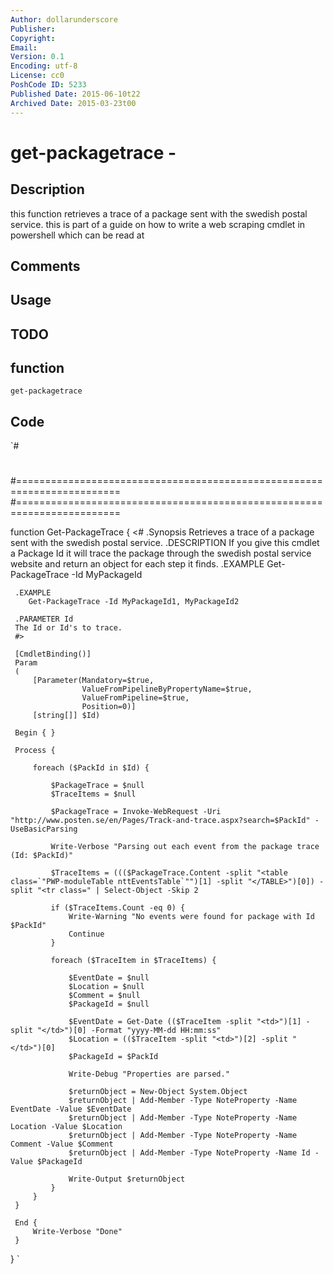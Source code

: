 ```yaml
---
Author: dollarunderscore
Publisher: 
Copyright: 
Email: 
Version: 0.1
Encoding: utf-8
License: cc0
PoshCode ID: 5233
Published Date: 2015-06-10t22
Archived Date: 2015-03-23t00
---
```


# get-packagetrace - 

## Description

this function retrieves a trace of a package sent with the swedish postal service. this is part of a guide on how to write a web scraping cmdlet in powershell which can be read at

## Comments



## Usage



## TODO



## function

`get-packagetrace`

## Code

`#
 #
 #========================================================================
 #========================================================================
 
 function Get-PackageTrace
 {
     <#
     .Synopsis
        Retrieves a trace of a package sent with the swedish postal service.
     .DESCRIPTION
        If you give this cmdlet a Package Id it will trace the package through the swedish postal service website and return an object for each step it finds.
     .EXAMPLE
        Get-PackageTrace -Id MyPackageId
 
     .EXAMPLE
        Get-PackageTrace -Id MyPackageId1, MyPackageId2
 
     .PARAMETER Id
     The Id or Id's to trace.
     #>
 
     [CmdletBinding()]
     Param
     (
         [Parameter(Mandatory=$true,
                    ValueFromPipelineByPropertyName=$true,
                    ValueFromPipeline=$true,
                    Position=0)]
         [string[]] $Id)
 
     Begin { }
 
     Process {
 
         foreach ($PackId in $Id) {
 
             $PackageTrace = $null
             $TraceItems = $null
 
             $PackageTrace = Invoke-WebRequest -Uri "http://www.posten.se/en/Pages/Track-and-trace.aspx?search=$PackId" -UseBasicParsing
 
             Write-Verbose "Parsing out each event from the package trace (Id: $PackId)"
 
             $TraceItems = ((($PackageTrace.Content -split "<table class=`"PWP-moduleTable nttEventsTable`"")[1] -split "</TABLE>")[0]) -split "<tr class=" | Select-Object -Skip 2
 
             if ($TraceItems.Count -eq 0) {
                 Write-Warning "No events were found for package with Id $PackId"
                 Continue
             }
 
             foreach ($TraceItem in $TraceItems) {
 
                 $EventDate = $null
                 $Location = $null
                 $Comment = $null
                 $PackageId = $null
 
                 $EventDate = Get-Date (($TraceItem -split "<td>")[1] -split "</td>")[0] -Format "yyyy-MM-dd HH:mm:ss"
                 $Location = (($TraceItem -split "<td>")[2] -split "</td>")[0]
                 $PackageId = $PackId
 
                 Write-Debug "Properties are parsed."
 
                 $returnObject = New-Object System.Object
                 $returnObject | Add-Member -Type NoteProperty -Name EventDate -Value $EventDate
                 $returnObject | Add-Member -Type NoteProperty -Name Location -Value $Location
                 $returnObject | Add-Member -Type NoteProperty -Name Comment -Value $Comment
                 $returnObject | Add-Member -Type NoteProperty -Name Id -Value $PackageId
 
                 Write-Output $returnObject
             }
         }
     }
 
     End {
         Write-Verbose "Done"
     }
 }
`

